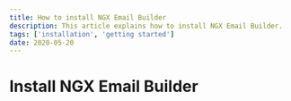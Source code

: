 ```yaml
---
title: How to install NGX Email Builder
description: This article explains how to install NGX Email Builder.
tags: ['installation', 'getting started']
date: 2020-05-20
---
```


# Install NGX Email Builder

